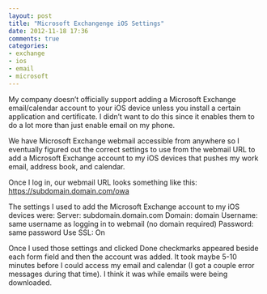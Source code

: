 ```yaml
---
layout: post
title: "Microsoft Exchangenge iOS Settings"
date: 2012-11-18 17:36
comments: true
categories:
- exchange
- ios
- email
- microsoft
---
```

My company doesn’t officially support adding a Microsoft Exchange email/calendar account to your iOS device unless you install a certain application and certificate. I didn’t want to do this since it enables them to do a lot more than just enable email on my phone.
 
We have Microsoft Exchange webmail accessible from anywhere so I eventually figured out the correct settings to use from the webmail URL to add a Microsoft Exchange account to my iOS devices that pushes my work email, address book, and calendar.
 
Once I log in, our webmail URL looks something like this: https://subdomain.domain.com/owa
 
The settings I used to add the Microsoft Exchange account to my iOS devices were:
Server: subdomain.domain.com
Domain: domain
Username: same username as logging in to webmail (no domain required)
Password: same password
Use SSL: On
 
Once I used those settings and clicked Done checkmarks appeared beside each form field and then the account was added. It took maybe 5-10 minutes before I could access my email and calendar (I got a couple error messages during that time). I think it was while emails were being downloaded.
